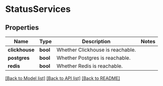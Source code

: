 # StatusServices

## Properties

Name | Type | Description | Notes
------------ | ------------- | ------------- | -------------
**clickhouse** | **bool** | Whether Clickhouse is reachable. | 
**postgres** | **bool** | Whether Postgres is reachable. | 
**redis** | **bool** | Whether Redis is reachable. | 

[[Back to Model list]](../README.md#documentation-for-models) [[Back to API list]](../README.md#documentation-for-api-endpoints) [[Back to README]](../README.md)


